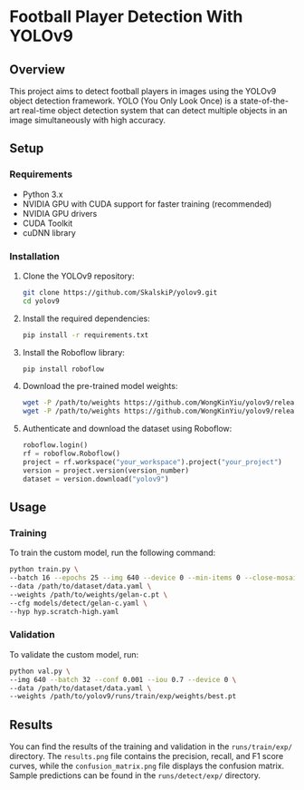 # Football Player Detection With YOLOv9

## Overview

This project aims to detect football players in images using the YOLOv9 object detection framework. YOLO (You Only Look Once) is a state-of-the-art real-time object detection system that can detect multiple objects in an image simultaneously with high accuracy.

## Setup

### Requirements

- Python 3.x
- NVIDIA GPU with CUDA support for faster training (recommended)
- NVIDIA GPU drivers
- CUDA Toolkit
- cuDNN library

### Installation

1. Clone the YOLOv9 repository:

   ```bash
   git clone https://github.com/SkalskiP/yolov9.git
   cd yolov9
   ```

2. Install the required dependencies:

   ```bash
   pip install -r requirements.txt
   ```

3. Install the Roboflow library:

   ```bash
   pip install roboflow
   ```

4. Download the pre-trained model weights:

   ```bash
   wget -P /path/to/weights https://github.com/WongKinYiu/yolov9/releases/download/v0.1/yolov9-c.pt
   wget -P /path/to/weights https://github.com/WongKinYiu/yolov9/releases/download/v0.1/yolov9-e.pt
   ```

5. Authenticate and download the dataset using Roboflow:

   ```python
   roboflow.login()
   rf = roboflow.Roboflow()
   project = rf.workspace("your_workspace").project("your_project")
   version = project.version(version_number)
   dataset = version.download("yolov9")
   ```

## Usage

### Training

To train the custom model, run the following command:

```bash
python train.py \
--batch 16 --epochs 25 --img 640 --device 0 --min-items 0 --close-mosaic 15 \
--data /path/to/dataset/data.yaml \
--weights /path/to/weights/gelan-c.pt \
--cfg models/detect/gelan-c.yaml \
--hyp hyp.scratch-high.yaml
```

### Validation

To validate the custom model, run:

```bash
python val.py \
--img 640 --batch 32 --conf 0.001 --iou 0.7 --device 0 \
--data /path/to/dataset/data.yaml \
--weights /path/to/yolov9/runs/train/exp/weights/best.pt
```

## Results

You can find the results of the training and validation in the `runs/train/exp/` directory. The `results.png` file contains the precision, recall, and F1 score curves, while the `confusion_matrix.png` file displays the confusion matrix. Sample predictions can be found in the `runs/detect/exp/` directory.
